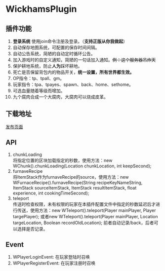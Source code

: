 # WickhamsPlugin
## 插件功能

 1. **登录系统** 使用join命令注册及登录。（**支持正版从你我做起**）
 2. 自动保存地图系统，可配置的保存时间间隔。
 3. 自动公告系统，简陋的自动定时循环公告。
 4. 加入游戏时的自定义通知，简陋的一句话加入通知。~~例：这个服务器吊炸天~~
 5. 保护耕地系统，防止**人为**踩坏耕地。
 6. 死亡是否保留背包内的物品开关，**统一设置，所有世界都生效。**
 7. OP指令：tp、tpall、gm。
 8. 玩家指令：tpa、tpayes、spawn、back、home、sethome。
 9. 可选血量随着等级而增加。
 10. 九个腐肉合成一个大腐肉，大腐肉可以烧成皮革。

## 下载地址  

 [发布页面](https://github.com/WickhamWei/WickhamsPlugin/releases)

## API  
  
  1. chunkLoading  
  将指定位置的区块加载指定的秒数，使用方法：new WChunk().chunkLoading(Location chunkLocation, int keepSecond);  
  2. furnaveRecipe  
  将ItemStack作为furnaveRecipe的source，使用方法：new WFurnaceRecipe().furnaveRecipe(String recipeKeyNameString, ItemStack sourceItemStack, ItemStack result​ItemStack,
			float experience, int cookingTimeSecond);  
  3. teleport  
  传送时检查权限，未有权限的玩家在本插件配置文件中指定的秒数延迟后才进行传送，使用方法：new WTeleport().teleport(Player mainPlayer, Player targePlayer); 或者new WTeleport().teleport(Player mainPlayer, Location targeLocation, Boolean recordOldLocation); 前者自动记录/back，后者可以选择是否记录。  
    
## Event  

  1. WPlayerLoginEvent: 在玩家登陆时召唤
  2. WPlayerRegisterEvent: 在玩家注册时召唤